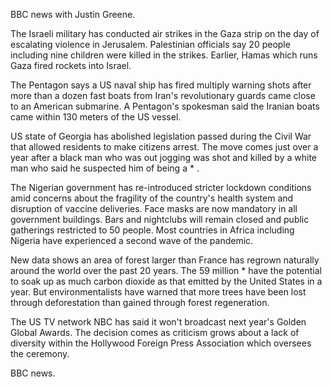 BBC news with Justin Greene.

The Israeli military has conducted air strikes in the Gaza strip on the day of escalating violence in Jerusalem. Palestinian officials say 20 people including nine children were killed in the strikes. Earlier, Hamas which runs Gaza fired rockets into Israel.

The Pentagon says a US naval ship has fired multiply warning shots after more than a dozen fast boats from Iran's revolutionary guards came close to an American submarine. A Pentagon's spokesman said the Iranian boats came within 130 meters of the US vessel.

US state of Georgia has abolished legislation passed during the Civil War that allowed residents to make citizens arrest. The move comes just over a year after a black man who was out jogging was shot and killed by a white man who said he suspected him of being a * .

The Nigerian government has re-introduced stricter lockdown conditions amid concerns about the fragility of the country's health system and disruption of vaccine deliveries. Face masks are now mandatory in all government buildings. Bars and nightclubs will remain closed and public gatherings restricted to 50 people. Most countries in Africa including Nigeria have experienced a second wave of the pandemic.

New data shows an area of forest larger than France has regrown naturally around the world over the past 20 years. The 59 million * have the potential to soak up as much carbon dioxide as that emitted by the United States in a year. But environmentalists have warned that more trees have been lost through deforestation than gained through forest regeneration.

The US TV network NBC has said it won't broadcast next year's Golden Global Awards. The decision comes as criticism grows about a lack of diversity within the Hollywood Foreign Press Association which oversees the ceremony.

BBC news.
